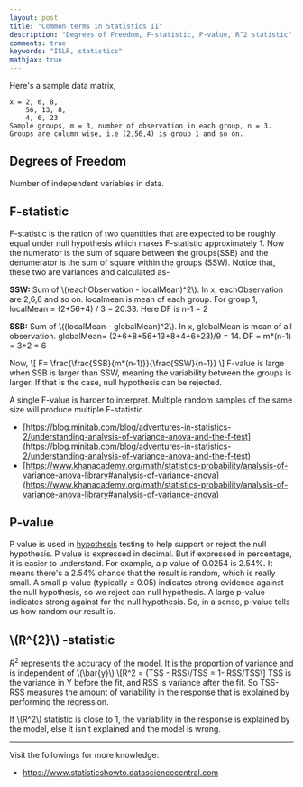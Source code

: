 ```yaml
---
layout: post
title: "Common terms in Statistics II"
description: "Degrees of Freedom, F-statistic, P-value, R^2 statistic"
comments: true
keywords: "ISLR, statistics"
mathjax: true
---
```


Here's a sample data matrix,
```
x = 2, 6, 8,
    56, 13, 8,
    4, 6, 23    
Sample groups, m = 3, number of observation in each group, n = 3.
Groups are column wise, i.e (2,56,4) is group 1 and so on.
```
## Degrees of Freedom
Number of independent variables in data.

## F-statistic
F-statistic is the ration of two quantities that are expected to be roughly equal under null hypothesis which makes F-statistic approximately 1. Now the numerator is the sum of square between the groups(SSB) and the denumerator is the sum of square within the groups (SSW). Notice that, these two are variances and calculated as-

**SSW:** Sum of \\((eachObservation - localMean)^2\\). In x, eachObservation are 2,6,8 and so on. localmean is mean of each group. For group 1, localMean = (2+56+4) / 3 = 20.33. Here DF is n-1 = 2

**SSB:** Sum of \\((localMean - globalMean)^2\\). In x, globalMean is mean of all observation. globalMean= (2+6+8+56+13+8+4+6+23)/9 = 14. DF = m*(n-1) = 3*2 = 6

Now,
\\[
F= \frac{\frac{SSB}{m*(n-1)}}{\frac{SSW}{n-1}}
\\]
F-value is large when SSB is larger than SSW, meaning the variability between the groups is larger. If that is the case, null hypothesis can be rejected.

A single F-value is harder to interpret. Multiple random samples of the same size will produce multiple F-statistic.

- [https://blog.minitab.com/blog/adventures-in-statistics-2/understanding-analysis-of-variance-anova-and-the-f-test](https://blog.minitab.com/blog/adventures-in-statistics-2/understanding-analysis-of-variance-anova-and-the-f-test)
- [https://www.khanacademy.org/math/statistics-probability/analysis-of-variance-anova-library#analysis-of-variance-anova](https://www.khanacademy.org/math/statistics-probability/analysis-of-variance-anova-library#analysis-of-variance-anova)


## P-value
P value is used in [hypothesis](https://www.statisticshowto.datasciencecentral.com/probability-and-statistics/hypothesis-testing/) testing to help support or reject the null hypothesis. P value is expressed in decimal. But if expressed in percentage, it is easier to understand. For example, a p value of 0.0254 is 2.54%. It means there's a 2.54% chance that the result is random, which is really small. A small p-value (typically ≤ 0.05) indicates strong evidence against the null hypothesis, so we reject can null hypothesis. A large p-value indicates strong against for the null hypothesis. So, in a sense, p-value tells us how random our result is.


## \\(R^{2}\\) -statistic
$R^2$ represents the accuracy of the model. It is the proportion of variance and is independent of \\(\bar{y}\\)
\\[R^2 = (TSS - RSS)/TSS = 1- RSS/TSS\\] TSS is the variance in Y before the fit, and RSS is variance after the fit. So TSS-RSS measures the amount of variability in the response that is explained by performing the regression.

If \\(R^2\\) statistic is close to 1, the variability in the response is explained by the model, else it isn't explained and the model is wrong.



---
Visit the followings for more knowledge:
- https://www.statisticshowto.datasciencecentral.com
